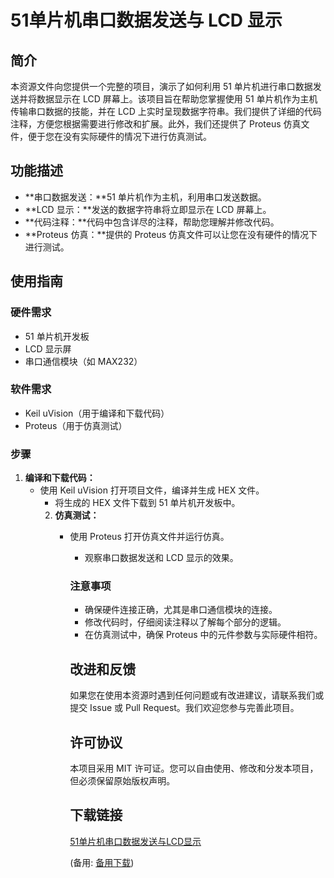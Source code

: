 # 51单片机串口数据发送与 LCD 显示

## 简介

本资源文件向您提供一个完整的项目，演示了如何利用 51 单片机进行串口数据发送并将数据显示在 LCD 屏幕上。该项目旨在帮助您掌握使用 51 单片机作为主机传输串口数据的技能，并在 LCD 上实时呈现数据字符串。我们提供了详细的代码注释，方便您根据需要进行修改和扩展。此外，我们还提供了 Proteus 仿真文件，便于您在没有实际硬件的情况下进行仿真测试。

## 功能描述

- **串口数据发送：**51 单片机作为主机，利用串口发送数据。
- **LCD 显示：**发送的数据字符串将立即显示在 LCD 屏幕上。
- **代码注释：**代码中包含详尽的注释，帮助您理解并修改代码。
- **Proteus 仿真：**提供的 Proteus 仿真文件可以让您在没有硬件的情况下进行测试。

## 使用指南

### 硬件需求

- 51 单片机开发板
- LCD 显示屏
- 串口通信模块（如 MAX232）

### 软件需求

- Keil uVision（用于编译和下载代码）
- Proteus（用于仿真测试）

### 步骤

1. **编译和下载代码：**
   - 使用 Keil uVision 打开项目文件，编译并生成 HEX 文件。
      - 将生成的 HEX 文件下载到 51 单片机开发板中。
      2. **仿真测试：**
         - 使用 Proteus 打开仿真文件并运行仿真。
            - 观察串口数据发送和 LCD 显示的效果。

            ### 注意事项

            - 确保硬件连接正确，尤其是串口通信模块的连接。
            - 修改代码时，仔细阅读注释以了解每个部分的逻辑。
            - 在仿真测试中，确保 Proteus 中的元件参数与实际硬件相符。

            ## 改进和反馈

            如果您在使用本资源时遇到任何问题或有改进建议，请联系我们或提交 Issue 或 Pull Request。我们欢迎您参与完善此项目。

            ## 许可协议

            本项目采用 MIT 许可证。您可以自由使用、修改和分发本项目，但必须保留原始版权声明。

            ## 下载链接
            [51单片机串口数据发送与LCD显示](https://pan.quark.cn/s/3dbdc1bde886) 

            (备用: [备用下载](https://pan.baidu.com/s/147FPtXJTYE2Zap5PUHQByA?pwd=1234))
